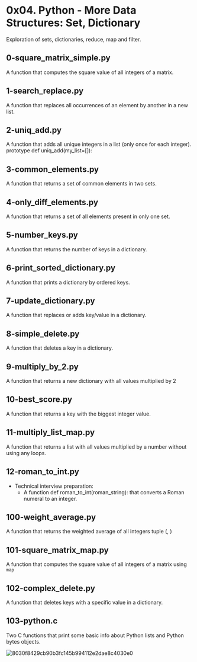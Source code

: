 # 0x04. Python - More Data Structures: Set, Dictionary
Exploration of sets, dictionaries, reduce, map and filter.

## 0-square_matrix_simple.py
A function that computes the square value of all integers of a matrix.

## 1-search_replace.py
A function that replaces all occurrences of an element by another in a new list.

## 2-uniq_add.py
A function that adds all unique integers in a list (only once for each integer).
prototype def uniq_add(my_list=[]):

## 3-common_elements.py
A function that returns a set of common elements in two sets.

## 4-only_diff_elements.py
A function that returns a set of all elements present in only one set.

## 5-number_keys.py
A function that returns the number of keys in a dictionary.

## 6-print_sorted_dictionary.py
A function that prints a dictionary by ordered keys.

## 7-update_dictionary.py
A function that replaces or adds key/value in a dictionary.

## 8-simple_delete.py
A function that deletes a key in a dictionary.

## 9-multiply_by_2.py
A function that returns a new dictionary with all values multiplied by 2

## 10-best_score.py
A function that returns a key with the biggest integer value.

## 11-multiply_list_map.py
A function that returns a list with all values multiplied by a number without using any loops.

## 12-roman_to_int.py
* Technical interview preparation:
  * A function def roman_to_int(roman_string): that converts a Roman numeral to an integer.

## 100-weight_average.py
A function that returns the weighted average of all integers tuple (<score>, <weight>)

## 101-square_matrix_map.py
A function that computes the square value of all integers of a matrix using `map` 

## 102-complex_delete.py
A function that deletes keys with a specific value in a dictionary.
  
## 103-python.c
Two C functions that print some basic info about Python lists and Python bytes objects.
  
![8030f8429cb90b3fc145b994112e2dae8c4030e0](https://github.com/elyse502/alx-higher_level_programming/assets/125453474/be9cbb86-60be-40a0-97f1-2b306240d0b2)
